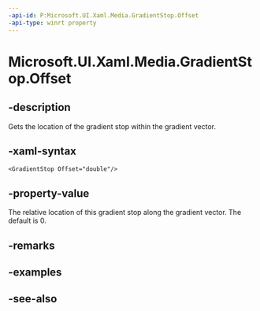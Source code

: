 ```yaml
---
-api-id: P:Microsoft.UI.Xaml.Media.GradientStop.Offset
-api-type: winrt property
---
```


<!-- Property syntax
public double Offset { get;  set; }
-->

# Microsoft.UI.Xaml.Media.GradientStop.Offset

## -description
Gets the location of the gradient stop within the gradient vector.

## -xaml-syntax
```xaml
<GradientStop Offset="double"/>
```


## -property-value
The relative location of this gradient stop along the gradient vector. The default is 0.

## -remarks

## -examples

## -see-also
